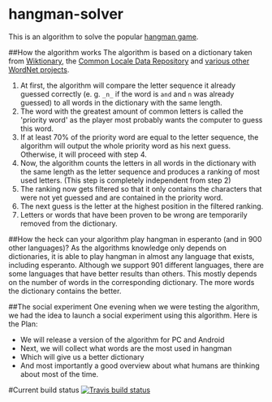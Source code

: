 # hangman-solver
This is an algorithm to solve the popular [hangman game](https://en.wikipedia.org/wiki/Hangman_(game)).

##How the algorithm works
The algorithm is based on a dictionary taken from [Wiktionary](https://www.wiktionary.org/), the [Common Locale Data Repository](http://cldr.unicode.org/) and [various other WordNet projects](http://compling.hss.ntu.edu.sg/omw/).
  1. At first, the algorithm will compare the letter sequence it already guessed correctly (e. g. `_n_` if the word is `and` and `n` was already guessed) to all words in the dictionary with the same length.
  2. The word with the greatest amount of common letters is called the 'priority word' as the player most probably wants the computer to guess this word.
  3. If at least 70% of the priority word are equal to the letter sequence, the algorithm will output the whole priority word as his next guess. Otherwise, it will proceed with step 4.
  4. Now, the algorithm counts the letters in all words in the dictionary with the same length as the letter sequence and produces a ranking of most used letters. (This step is completely independent from step 2)
  5. The ranking now gets filtered so that it only contains the characters that were not yet guessed and are contained in the priority word.
  6. The next guess is the letter at the highest position in the filtered ranking.
  7. Letters or words that have been proven to be wrong are temporarily removed from the dictionary.
  
##How the heck can your algorithm play hangman in esperanto (and in 900 other languages)?
As the algorithms knowledge only depends on dictionaries, it is able to play hangman in almost any language that exists, including esperanto. Although we support 901 different languages, there are some languages that have better results than others. This mostly depends on the number of words in the corresponding dictionary. The more words the dictionary contains the better.

##The social experiment
One evening when we were testing the algorithm, we had the idea to launch a social experiment using this algorithm. Here is the Plan:
  - We will release a version of the algorithm for PC and Android
  - Next, we will collect what words are the most used in hangman
  - Which will give us a better dictionary
  - And most importantly a good overview about what humans are thinking about most of the time.

#Current build status
[![Travis build status](https://travis-ci.org/vatbub/hangman-solver.svg?branch=master)](https://travis-ci.org/vatbub/hangman-solver/)
